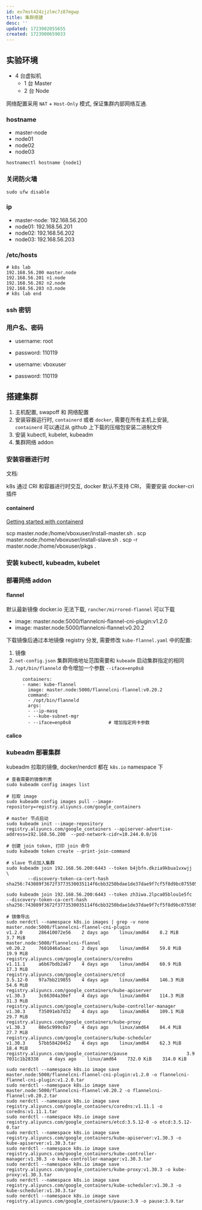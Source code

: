 ```yaml
---
id: ev7mst424zjzlmc7z87mgwp
title: 集群搭建
desc: ''
updated: 1723902055655
created: 1723900659033
---
```


## 实验环境

- 4 台虚拟机
  - 1 台 Master
  - 2 台 Node

网络配置采用 `NAT` + `Host-Only` 模式, 保证集群内部网络互通.

### hostname

- master-node
- node01
- node02
- node03

```
hostnamectl hostname {node1}
```

### 关闭防火墙

```
sudo ufw disable
```

### ip

- master-node: 192.168.56.200
- node01: 192.168.56.201
- node02: 192.168.56.202
- node03: 192.168.56.203

### /etc/hosts

```
# k8s lab
192.168.56.200 master.node
192.168.56.201 n1.node
192.168.56.202 n2.node
192.168.56.203 n3.node
# k8s lab end
```

### ssh 密钥


### 用户名、密码

- username: root
- password: 110119

- username: vboxuser
- password: 110119


## 搭建集群

1. 主机配置, swapoff 和 网络配置
2. 安装容器运行时, `containerd` 或者 `docker`, 需要在所有主机上安装, `containerd` 可以通过从 github 上下载的压缩包安装二进制文件
3. 安装 kubectl, kubelet, kubeadm
4. 集群网络 addon

### 安装容器进行时

文档: 

k8s 通过 CRI 和容器进行时交互, docker 默认不支持 CRI， 需要安装 docker-cri 插件

#### containerd

[Getting started with containerd](https://github.com/containerd/containerd/blob/main/docs/getting-started.md)

scp master.node:/home/vboxuser/install-master.sh .
scp master.node:/home/vboxuser/install-slave.sh .
scp -r master.node:/home/vboxuser/pkgs .


### 安装 kubectl, kubeadm, kubelet

### 部署网络 addon

#### flannel

默认最新镜像 docker.io 无法下载, `rancher/mirrored-flannel` 可以下载

- image: master.node:5000/flannelcni-flannel-cni-plugin:v1.2.0
- image: master.node:5000/flannelcni-flannel:v0.20.2

下载镜像后通过本地镜像 registry 分发, 需要修改 `kube-flannel.yaml` 中的配置:

1. 镜像
2. `net-config.json` 集群网络地址范围需要和 `kubeadm` 启动集群指定的相同
3. `/opt/bin/flanneld` 命令增加一个参数 `--iface=enp0s8`

```
      containers:
      - name: kube-flannel
        image: master.node:5000/flannelcni-flannel:v0.20.2
        command:
        - /opt/bin/flanneld
        args:
        - --ip-masq
        - --kube-subnet-mgr
        - --iface=enp0s8              # 增加指定网卡参数
```

#### calico


### kubeadm 部署集群

kubeadm 拉取的镜像, docker/nerdctl 都在 `k8s.io` namespace 下

```
# 查看需要的镜像列表
sudo kubeadm config images list

# 拉取 image
sudo kubeadm config images pull --image-repository=registry.aliyuncs.com/google_containers

# master 节点启动
sudo kubeadm init --image-repository registry.aliyuncs.com/google_containers --apiserver-advertise-address=192.168.56.200  --pod-network-cidr=10.244.0.0/16

# 创建 join token, 打印 join 命令
sudo kubeadm token create --print-join-command

# slave 节点加入集群
sudo kubeadm join 192.168.56.200:6443 --token b4jbfn.dkzia9kbua1vxwjj \
        --discovery-token-ca-cert-hash sha256:743089f3672f3773530035114f6cbb3250bdae1de37dae9f7cf5f8d9bc075505

sudo kubeadm join 192.168.56.200:6443 --token zh3iwa.2lpca05blou1e5fc --discovery-token-ca-cert-hash sha256:743089f3672f3773530035114f6cbb3250bdae1de37dae9f7cf5f8d9bc075505

```

```
# 镜像导出
sudo nerdctl --namespace k8s.io images | grep -v none
master.node:5000/flannelcni-flannel-cni-plugin                     v1.2.0      286410072e56    2 days ago    linux/amd64    8.2 MiB      3.7 MiB
master.node:5000/flannelcni-flannel                                v0.20.2     7601046a5aac    2 days ago    linux/amd64    59.8 MiB     19.9 MiB
registry.aliyuncs.com/google_containers/coredns                    v1.11.1     a6b67bdb2a67    4 days ago    linux/amd64    60.9 MiB     17.3 MiB
registry.aliyuncs.com/google_containers/etcd                       3.5.12-0    97a7bb219855    4 days ago    linux/amd64    146.3 MiB    54.6 MiB
registry.aliyuncs.com/google_containers/kube-apiserver             v1.30.3     3c66304a30ef    4 days ago    linux/amd64    114.3 MiB    31.3 MiB
registry.aliyuncs.com/google_containers/kube-controller-manager    v1.30.3     f35091eb7d32    4 days ago    linux/amd64    109.1 MiB    29.7 MiB
registry.aliyuncs.com/google_containers/kube-proxy                 v1.30.3     08e5c999c0a7    4 days ago    linux/amd64    84.4 MiB     27.7 MiB
registry.aliyuncs.com/google_containers/kube-scheduler             v1.30.3     57bb58420452    4 days ago    linux/amd64    62.3 MiB     18.4 MiB
registry.aliyuncs.com/google_containers/pause                      3.9         7031c1b28338    4 days ago    linux/amd64    732.0 KiB    314.0 KiB

sudo nerdctl --namespace k8s.io image save master.node:5000/flannelcni-flannel-cni-plugin:v1.2.0 -o flannelcni-flannel-cni-plugin:v1.2.0.tar
sudo nerdctl --namespace k8s.io image save master.node:5000/flannelcni-flannel:v0.20.2 -o flannelcni-flannel:v0.20.2.tar
sudo nerdctl --namespace k8s.io image save registry.aliyuncs.com/google_containers/coredns:v1.11.1 -o coredns:v1.11.1.tar
sudo nerdctl --namespace k8s.io image save registry.aliyuncs.com/google_containers/etcd:3.5.12-0 -o etcd:3.5.12-0.tar
sudo nerdctl --namespace k8s.io image save registry.aliyuncs.com/google_containers/kube-apiserver:v1.30.3 -o kube-apiserver:v1.30.3.tar
sudo nerdctl --namespace k8s.io image save registry.aliyuncs.com/google_containers/kube-controller-manager:v1.30.3 -o kube-controller-manager:v1.30.3.tar
sudo nerdctl --namespace k8s.io image save registry.aliyuncs.com/google_containers/kube-proxy:v1.30.3 -o kube-proxy:v1.30.3.tar
sudo nerdctl --namespace k8s.io image save registry.aliyuncs.com/google_containers/kube-scheduler:v1.30.3 -o kube-scheduler:v1.30.3.tar
sudo nerdctl --namespace k8s.io image save registry.aliyuncs.com/google_containers/pause:3.9 -o pause:3.9.tar
```